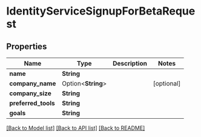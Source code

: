 # IdentityServiceSignupForBetaRequest

## Properties

Name | Type | Description | Notes
------------ | ------------- | ------------- | -------------
**name** | **String** |  | 
**company_name** | Option<**String**> |  | [optional]
**company_size** | **String** |  | 
**preferred_tools** | **String** |  | 
**goals** | **String** |  | 

[[Back to Model list]](../README.md#documentation-for-models) [[Back to API list]](../README.md#documentation-for-api-endpoints) [[Back to README]](../README.md)


